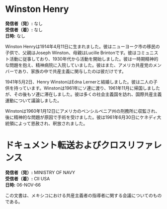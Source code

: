 # Winston Henry

**発信者（発）:** なし  
**受信者（着）:** なし  
**日時:** なし  

Winston Henryは1914年4月11日に生まれました。彼はニューヨーク市の移民の子供で、父親はJoseph Winston、母親はLucille Brintonです。彼はコミュニスト活動に従事しており、1930年代から活動を開始しました。彼は一時期精神的な問題を抱え、精神病院に入院していました。彼はまた、アメリカ共産党のメンバーであり、家族の中で共産主義に関与したのは彼だけです。

1941年5月2日、Henry WinstonはEdna Lernerと結婚しました。彼は二人の子供を持っています。Winstonは1961年にソ連に渡り、1961年11月に帰国しましたが、その後もソ連に滞在しました。彼は多くの社会主義国を訪れ、国際共産主義運動について議論しました。

Winstonは1960年1月12日にアメリカのペンシルベニア州の刑務所に収監され、後に精神的な問題が原因で手術を受けました。彼は1961年6月30日にケネディ大統領によって恩赦され、釈放されました。

# ドキュメント転送およびクロスリファレンス

**発信者（発）:** MINISTRY OF NAVY  
**受信者（着）:** CII USA  
**日時:** 06-NOV-66  

この文書は、メキシコにおける共産主義者の指導者に関する会議についてのものである。